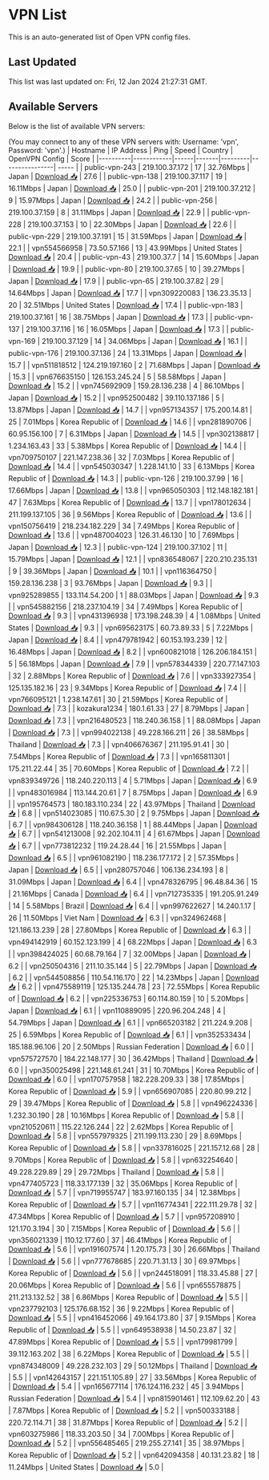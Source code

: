 # VPN List

This is an auto-generated list of Open VPN config files.

## Last Updated

This list was last updated on: Fri, 12 Jan 2024 21:27:31 GMT.

## Available Servers

Below is the list of available VPN servers:

(You may connect to any of these VPN servers with: Username: 'vpn', Password: 'vpn'.)
| Hostname | IP Address | Ping | Speed | Country | OpenVPN Config | Score |
|----------|------------|------|-------|---------|----------------| ----- |
| public-vpn-243 | 219.100.37.172 | 17 | 32.76Mbps | Japan | [Download 📥](./configs/server_0_JP.ovpn) | 27.6 |
| public-vpn-138 | 219.100.37.117 | 19 | 16.11Mbps | Japan | [Download 📥](./configs/server_1_JP.ovpn) | 25.0 |
| public-vpn-201 | 219.100.37.212 | 9 | 15.97Mbps | Japan | [Download 📥](./configs/server_2_JP.ovpn) | 24.2 |
| public-vpn-256 | 219.100.37.159 | 8 | 31.11Mbps | Japan | [Download 📥](./configs/server_3_JP.ovpn) | 22.9 |
| public-vpn-228 | 219.100.37.153 | 10 | 22.30Mbps | Japan | [Download 📥](./configs/server_4_JP.ovpn) | 22.6 |
| public-vpn-229 | 219.100.37.191 | 15 | 31.59Mbps | Japan | [Download 📥](./configs/server_5_JP.ovpn) | 22.1 |
| vpn554566958 | 73.50.57.166 | 13 | 43.99Mbps | United States | [Download 📥](./configs/server_6_US.ovpn) | 20.4 |
| public-vpn-43 | 219.100.37.7 | 14 | 15.60Mbps | Japan | [Download 📥](./configs/server_7_JP.ovpn) | 19.9 |
| public-vpn-80 | 219.100.37.65 | 10 | 39.27Mbps | Japan | [Download 📥](./configs/server_8_JP.ovpn) | 17.9 |
| public-vpn-65 | 219.100.37.82 | 29 | 14.64Mbps | Japan | [Download 📥](./configs/server_9_JP.ovpn) | 17.7 |
| vpn309220083 | 136.23.35.13 | 20 | 32.51Mbps | United States | [Download 📥](./configs/server_10_US.ovpn) | 17.4 |
| public-vpn-183 | 219.100.37.161 | 16 | 38.75Mbps | Japan | [Download 📥](./configs/server_11_JP.ovpn) | 17.3 |
| public-vpn-137 | 219.100.37.116 | 16 | 16.05Mbps | Japan | [Download 📥](./configs/server_12_JP.ovpn) | 17.3 |
| public-vpn-169 | 219.100.37.129 | 14 | 34.06Mbps | Japan | [Download 📥](./configs/server_13_JP.ovpn) | 16.1 |
| public-vpn-176 | 219.100.37.136 | 24 | 13.31Mbps | Japan | [Download 📥](./configs/server_14_JP.ovpn) | 15.7 |
| vpn511818512 | 124.219.197.160 | 2 | 71.68Mbps | Japan | [Download 📥](./configs/server_15_JP.ovpn) | 15.3 |
| vpn676635150 | 126.153.245.24 | 5 | 58.58Mbps | Japan | [Download 📥](./configs/server_16_JP.ovpn) | 15.2 |
| vpn745692909 | 159.28.136.238 | 4 | 86.10Mbps | Japan | [Download 📥](./configs/server_17_JP.ovpn) | 15.2 |
| vpn952500482 | 39.110.137.186 | 5 | 13.87Mbps | Japan | [Download 📥](./configs/server_18_JP.ovpn) | 14.7 |
| vpn957134357 | 175.200.14.81 | 25 | 7.01Mbps | Korea Republic of | [Download 📥](./configs/server_19_KR.ovpn) | 14.6 |
| vpn281890706 | 60.95.156.100 | 7 | 6.31Mbps | Japan | [Download 📥](./configs/server_20_JP.ovpn) | 14.5 |
| vpn302138817 | 1.234.163.43 | 33 | 5.38Mbps | Korea Republic of | [Download 📥](./configs/server_21_KR.ovpn) | 14.4 |
| vpn709750107 | 221.147.238.36 | 32 | 7.03Mbps | Korea Republic of | [Download 📥](./configs/server_22_KR.ovpn) | 14.4 |
| vpn545030347 | 1.228.141.10 | 33 | 6.13Mbps | Korea Republic of | [Download 📥](./configs/server_23_KR.ovpn) | 14.3 |
| public-vpn-126 | 219.100.37.99 | 16 | 17.66Mbps | Japan | [Download 📥](./configs/server_24_JP.ovpn) | 13.8 |
| vpn965050303 | 112.148.182.181 | 47 | 7.63Mbps | Korea Republic of | [Download 📥](./configs/server_25_KR.ovpn) | 13.7 |
| vpn178012634 | 211.199.137.105 | 36 | 9.56Mbps | Korea Republic of | [Download 📥](./configs/server_26_KR.ovpn) | 13.6 |
| vpn150756419 | 218.234.182.229 | 34 | 7.49Mbps | Korea Republic of | [Download 📥](./configs/server_27_KR.ovpn) | 13.6 |
| vpn487004023 | 126.31.46.130 | 10 | 7.69Mbps | Japan | [Download 📥](./configs/server_28_JP.ovpn) | 12.3 |
| public-vpn-124 | 219.100.37.102 | 11 | 15.79Mbps | Japan | [Download 📥](./configs/server_29_JP.ovpn) | 12.1 |
| vpn836548067 | 220.210.235.131 | 9 | 39.36Mbps | Japan | [Download 📥](./configs/server_30_JP.ovpn) | 10.1 |
| vpn116364750 | 159.28.136.238 | 3 | 93.76Mbps | Japan | [Download 📥](./configs/server_31_JP.ovpn) | 9.3 |
| vpn925289855 | 133.114.54.200 | 1 | 88.03Mbps | Japan | [Download 📥](./configs/server_32_JP.ovpn) | 9.3 |
| vpn545882156 | 218.237.104.19 | 34 | 7.49Mbps | Korea Republic of | [Download 📥](./configs/server_33_KR.ovpn) | 9.3 |
| vpn431396938 | 173.198.248.39 | 4 | 1.08Mbps | United States | [Download 📥](./configs/server_34_US.ovpn) | 9.3 |
| vpn695623175 | 60.73.89.33 | 5 | 7.22Mbps | Japan | [Download 📥](./configs/server_35_JP.ovpn) | 8.4 |
| vpn479781942 | 60.153.193.239 | 12 | 16.48Mbps | Japan | [Download 📥](./configs/server_36_JP.ovpn) | 8.2 |
| vpn600821018 | 126.206.184.151 | 5 | 56.18Mbps | Japan | [Download 📥](./configs/server_37_JP.ovpn) | 7.9 |
| vpn578344339 | 220.77.147.103 | 32 | 2.88Mbps | Korea Republic of | [Download 📥](./configs/server_38_KR.ovpn) | 7.6 |
| vpn333927354 | 125.135.182.16 | 23 | 9.34Mbps | Korea Republic of | [Download 📥](./configs/server_39_KR.ovpn) | 7.4 |
| vpn766095121 | 1.238.147.61 | 30 | 21.59Mbps | Korea Republic of | [Download 📥](./configs/server_40_KR.ovpn) | 7.3 |
| kozakura1234 | 180.1.61.33 | 27 | 8.79Mbps | Japan | [Download 📥](./configs/server_41_JP.ovpn) | 7.3 |
| vpn216480523 | 118.240.36.158 | 1 | 88.08Mbps | Japan | [Download 📥](./configs/server_42_JP.ovpn) | 7.3 |
| vpn994022138 | 49.228.166.211 | 26 | 38.58Mbps | Thailand | [Download 📥](./configs/server_43_TH.ovpn) | 7.3 |
| vpn406676367 | 211.195.91.41 | 30 | 7.54Mbps | Korea Republic of | [Download 📥](./configs/server_44_KR.ovpn) | 7.3 |
| vpn165811301 | 175.211.22.44 | 35 | 70.60Mbps | Korea Republic of | [Download 📥](./configs/server_45_KR.ovpn) | 7.2 |
| vpn839349726 | 118.240.220.113 | 4 | 5.71Mbps | Japan | [Download 📥](./configs/server_46_JP.ovpn) | 6.9 |
| vpn483016984 | 113.144.20.61 | 7 | 8.75Mbps | Japan | [Download 📥](./configs/server_47_JP.ovpn) | 6.9 |
| vpn195764573 | 180.183.110.234 | 22 | 43.97Mbps | Thailand | [Download 📥](./configs/server_48_TH.ovpn) | 6.8 |
| vpn514023085 | 110.67.5.30 | 2 | 9.75Mbps | Japan | [Download 📥](./configs/server_49_JP.ovpn) | 6.7 |
| vpn984306128 | 118.240.36.158 | 1 | 88.44Mbps | Japan | [Download 📥](./configs/server_50_JP.ovpn) | 6.7 |
| vpn541213008 | 92.202.104.11 | 4 | 61.67Mbps | Japan | [Download 📥](./configs/server_51_JP.ovpn) | 6.7 |
| vpn773812232 | 119.24.28.44 | 16 | 21.55Mbps | Japan | [Download 📥](./configs/server_52_JP.ovpn) | 6.5 |
| vpn961082190 | 118.236.177.172 | 2 | 57.35Mbps | Japan | [Download 📥](./configs/server_53_JP.ovpn) | 6.5 |
| vpn280757046 | 106.136.234.193 | 8 | 31.09Mbps | Japan | [Download 📥](./configs/server_54_JP.ovpn) | 6.4 |
| vpn478326795 | 96.48.84.36 | 15 | 21.16Mbps | Canada | [Download 📥](./configs/server_55_CA.ovpn) | 6.4 |
| vpn712735335 | 191.205.91.249 | 14 | 5.58Mbps | Brazil | [Download 📥](./configs/server_56_BR.ovpn) | 6.4 |
| vpn997622627 | 14.240.1.17 | 26 | 11.50Mbps | Viet Nam | [Download 📥](./configs/server_57_VN.ovpn) | 6.3 |
| vpn324962468 | 121.186.13.239 | 28 | 27.80Mbps | Korea Republic of | [Download 📥](./configs/server_58_KR.ovpn) | 6.3 |
| vpn494142919 | 60.152.123.199 | 4 | 68.22Mbps | Japan | [Download 📥](./configs/server_59_JP.ovpn) | 6.3 |
| vpn398424025 | 60.68.79.164 | 7 | 32.00Mbps | Japan | [Download 📥](./configs/server_60_JP.ovpn) | 6.2 |
| vpn250504316 | 211.10.35.144 | 5 | 22.79Mbps | Japan | [Download 📥](./configs/server_61_JP.ovpn) | 6.2 |
| vpn544508856 | 110.54.116.170 | 22 | 14.23Mbps | Japan | [Download 📥](./configs/server_62_JP.ovpn) | 6.2 |
| vpn475589119 | 125.135.244.78 | 23 | 72.55Mbps | Korea Republic of | [Download 📥](./configs/server_63_KR.ovpn) | 6.2 |
| vpn225336753 | 60.114.80.159 | 10 | 5.20Mbps | Japan | [Download 📥](./configs/server_64_JP.ovpn) | 6.1 |
| vpn110889095 | 220.96.204.248 | 4 | 54.79Mbps | Japan | [Download 📥](./configs/server_65_JP.ovpn) | 6.1 |
| vpn665203182 | 211.224.9.208 | 25 | 6.59Mbps | Korea Republic of | [Download 📥](./configs/server_66_KR.ovpn) | 6.1 |
| vpn352533434 | 185.188.96.106 | 20 | 2.50Mbps | Russian Federation | [Download 📥](./configs/server_67_RU.ovpn) | 6.0 |
| vpn575727570 | 184.22.148.177 | 30 | 36.42Mbps | Thailand | [Download 📥](./configs/server_68_TH.ovpn) | 6.0 |
| vpn350025498 | 221.148.61.241 | 31 | 10.70Mbps | Korea Republic of | [Download 📥](./configs/server_69_KR.ovpn) | 6.0 |
| vpn170757958 | 182.228.209.33 | 38 | 17.85Mbps | Korea Republic of | [Download 📥](./configs/server_70_KR.ovpn) | 5.9 |
| vpn656907085 | 220.80.99.212 | 29 | 39.47Mbps | Korea Republic of | [Download 📥](./configs/server_71_KR.ovpn) | 5.8 |
| vpn496224336 | 1.232.30.190 | 28 | 10.16Mbps | Korea Republic of | [Download 📥](./configs/server_72_KR.ovpn) | 5.8 |
| vpn210520611 | 115.22.126.244 | 22 | 2.62Mbps | Korea Republic of | [Download 📥](./configs/server_73_KR.ovpn) | 5.8 |
| vpn557979325 | 211.199.113.230 | 29 | 8.69Mbps | Korea Republic of | [Download 📥](./configs/server_74_KR.ovpn) | 5.8 |
| vpn337816025 | 221.157.12.68 | 28 | 9.70Mbps | Korea Republic of | [Download 📥](./configs/server_75_KR.ovpn) | 5.8 |
| vpn632254640 | 49.228.229.89 | 29 | 29.72Mbps | Thailand | [Download 📥](./configs/server_76_TH.ovpn) | 5.8 |
| vpn477405723 | 118.33.177.139 | 32 | 35.06Mbps | Korea Republic of | [Download 📥](./configs/server_77_KR.ovpn) | 5.7 |
| vpn719955747 | 183.97.160.135 | 34 | 12.38Mbps | Korea Republic of | [Download 📥](./configs/server_78_KR.ovpn) | 5.7 |
| vpn116774341 | 222.111.29.78 | 32 | 47.34Mbps | Korea Republic of | [Download 📥](./configs/server_79_KR.ovpn) | 5.7 |
| vpn957208910 | 121.170.3.194 | 30 | 7.15Mbps | Korea Republic of | [Download 📥](./configs/server_80_KR.ovpn) | 5.6 |
| vpn356021339 | 110.12.177.60 | 37 | 46.41Mbps | Korea Republic of | [Download 📥](./configs/server_81_KR.ovpn) | 5.6 |
| vpn191607574 | 1.20.175.73 | 30 | 26.66Mbps | Thailand | [Download 📥](./configs/server_82_TH.ovpn) | 5.6 |
| vpn777678685 | 220.71.31.13 | 30 | 69.97Mbps | Korea Republic of | [Download 📥](./configs/server_83_KR.ovpn) | 5.6 |
| vpn244518091 | 118.33.45.88 | 27 | 20.06Mbps | Korea Republic of | [Download 📥](./configs/server_84_KR.ovpn) | 5.6 |
| vpn655578875 | 211.213.132.52 | 38 | 6.86Mbps | Korea Republic of | [Download 📥](./configs/server_85_KR.ovpn) | 5.5 |
| vpn237792103 | 125.176.68.152 | 36 | 9.22Mbps | Korea Republic of | [Download 📥](./configs/server_86_KR.ovpn) | 5.5 |
| vpn416452066 | 49.164.173.80 | 37 | 9.15Mbps | Korea Republic of | [Download 📥](./configs/server_87_KR.ovpn) | 5.5 |
| vpn649538938 | 14.50.23.87 | 32 | 47.89Mbps | Korea Republic of | [Download 📥](./configs/server_88_KR.ovpn) | 5.5 |
| vpn179981799 | 39.112.163.202 | 38 | 6.22Mbps | Korea Republic of | [Download 📥](./configs/server_89_KR.ovpn) | 5.5 |
| vpn874348009 | 49.228.232.103 | 29 | 50.12Mbps | Thailand | [Download 📥](./configs/server_90_TH.ovpn) | 5.5 |
| vpn142643157 | 221.151.105.89 | 27 | 33.56Mbps | Korea Republic of | [Download 📥](./configs/server_91_KR.ovpn) | 5.4 |
| vpn165677114 | 176.124.116.232 | 45 | 3.94Mbps | Russian Federation | [Download 📥](./configs/server_92_RU.ovpn) | 5.4 |
| vpn815901461 | 112.109.62.20 | 43 | 7.87Mbps | Korea Republic of | [Download 📥](./configs/server_93_KR.ovpn) | 5.2 |
| vpn500333188 | 220.72.114.71 | 38 | 31.87Mbps | Korea Republic of | [Download 📥](./configs/server_94_KR.ovpn) | 5.2 |
| vpn603275986 | 118.33.203.50 | 34 | 7.00Mbps | Korea Republic of | [Download 📥](./configs/server_95_KR.ovpn) | 5.2 |
| vpn556485465 | 219.255.27.141 | 35 | 38.97Mbps | Korea Republic of | [Download 📥](./configs/server_96_KR.ovpn) | 5.2 |
| vpn642094358 | 40.131.23.82 | 18 | 11.24Mbps | United States | [Download 📥](./configs/server_97_US.ovpn) | 5.0 |
